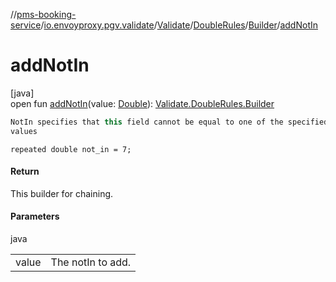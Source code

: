 //[pms-booking-service](../../../../../index.md)/[io.envoyproxy.pgv.validate](../../../index.md)/[Validate](../../index.md)/[DoubleRules](../index.md)/[Builder](index.md)/[addNotIn](add-not-in.md)

# addNotIn

[java]\
open fun [addNotIn](add-not-in.md)(value: [Double](https://kotlinlang.org/api/core/kotlin-stdlib/kotlin/-double/index.html)): [Validate.DoubleRules.Builder](index.md)

```kotlin
NotIn specifies that this field cannot be equal to one of the specified
values

```
`repeated double not_in = 7;`

#### Return

This builder for chaining.

#### Parameters

java

| | |
|---|---|
| value | The notIn to add. |